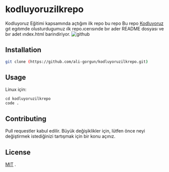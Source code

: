 # kodluyoruzilkrepo
Kodluyoruz Eğitimi kapsamında açtığım ilk repo
bu repo Bu repo [Kodluyoruz](https://www.kodluyoruz.org) gıt egıtımde olusturdugumuz ılk repo.ıcerısınde bır ader README dosyası ve bır adet ındex.html barindiriyor.
![github](figures/github.png)


## Installation

```bash
git clone (https://github.com/ali-gorgun/kodluyoruzilkrepo.git)
```


## Usage

Linux için:
```linux
cd kodluyoruzilkrepo
code .
```

## Contributing
Pull requestler kabul edilir. Büyük değişiklikler için, lütfen önce neyi değiştirmek istediğinizi tartışmak için bir konu açınız.


## License
[MIT](https://choosealicense.com/licenses/mit/)
.
